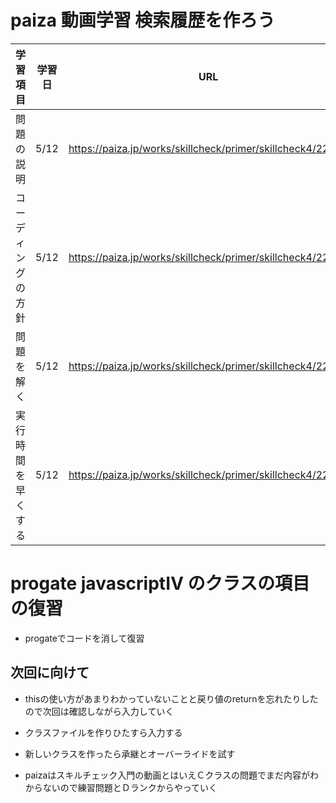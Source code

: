 # paiza 動画学習 検索履歴を作ろう

| 学習項目           | 学習日 | URL                                                        |
| ------------------ | ------ | ---------------------------------------------------------- |
| 問題の説明         | 5/12   | https://paiza.jp/works/skillcheck/primer/skillcheck4/22601 |
| コーディングの方針 | 5/12   | https://paiza.jp/works/skillcheck/primer/skillcheck4/22602 |
| 問題を解く         | 5/12   | https://paiza.jp/works/skillcheck/primer/skillcheck4/22603 |
| 実行時間を早くする | 5/12   | https://paiza.jp/works/skillcheck/primer/skillcheck4/22604 |

# progate javascriptⅣ のクラスの項目の復習

- progateでコードを消して復習

## 次回に向けて

- thisの使い方があまりわかっていないことと戻り値のreturnを忘れたりしたので次回は確認しながら入力していく

- クラスファイルを作りひたすら入力する

- 新しいクラスを作ったら承継とオーバーライドを試す

- paizaはスキルチェック入門の動画とはいえＣクラスの問題でまだ内容がわからないので練習問題とＤランクからやっていく